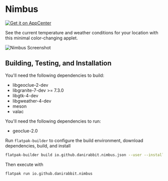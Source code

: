 # Nimbus
[![Get it on AppCenter](https://appcenter.elementary.io/badge.svg)](https://appcenter.elementary.io/com.github.danrabbit.nimbus)

See the current temperature and weather conditions for your location with this minimal color-changing applet.

![Nimbus Screenshot](https://raw.github.com/danrabbit/nimbus/main/data/screenshot.png)

## Building, Testing, and Installation

You'll need the following dependencies to build:
* libgeoclue-2-dev
* libgranite-7-dev >= 7.3.0
* libgtk-4-dev
* libgweather-4-dev
* meson
* valac

You'll need the following dependencies to run:
* geoclue-2.0

Run `flatpak-builder` to configure the build environment, download dependencies, build, and install

```bash
flatpak-builder build io.github.danirabbit.nimbus.json --user --install --force-clean --install-deps-from=appcenter
```

Then execute with

```bash
flatpak run io.github.danirabbit.nimbus
```
